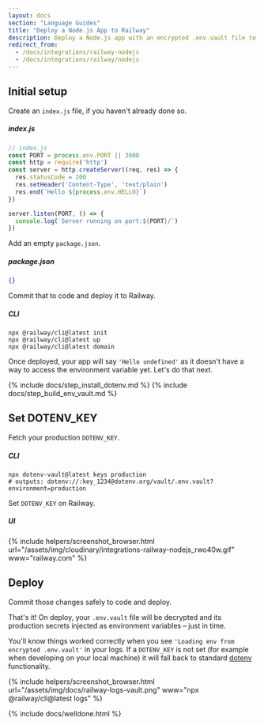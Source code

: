```yaml
---
layout: docs
section: "Language Guides"
title: "Deploy a Node.js App to Railway"
description: Deploy a Node.js app with an encrypted .env.vault file to Railway.
redirect_from:
  - /docs/integrations/railway-nodejs
  - /docs/integrations/railway/nodejs
---
```


## Initial setup

Create an `index.js` file, if you haven't already done so.

##### index.js
```js
// index.js
const PORT = process.env.PORT || 3000
const http = require('http')
const server = http.createServer((req, res) => {
  res.statusCode = 200
  res.setHeader('Content-Type', 'text/plain')
  res.end(`Hello ${process.env.HELLO}`)
})

server.listen(PORT, () => {
  console.log(`Server running on port:${PORT}/`)
})
```

Add an empty `package.json`.

##### package.json
```json
{}
```

Commit that to code and deploy it to Railway.

##### CLI
```shell
npx @railway/cli@latest init
npx @railway/cli@latest up
npx @railway/cli@latest domain
```

Once deployed, your app will say `'Hello undefined'` as it doesn't have a way to access the environment variable yet. Let's do that next.

{% include docs/step_install_dotenv.md %}
{% include docs/step_build_env_vault.md %}

## Set DOTENV_KEY

Fetch your production `DOTENV_KEY`.

##### CLI
```shell
npx dotenv-vault@latest keys production
# outputs: dotenv://:key_1234@dotenv.org/vault/.env.vault?environment=production
```

Set `DOTENV_KEY` on Railway.

##### UI
{% include helpers/screenshot_browser.html url="/assets/img/cloudinary/integrations-railway-nodejs_rwo40w.gif" www="railway.com" %}

## Deploy

Commit those changes safely to code and deploy.

That's it! On deploy, your `.env.vault` file will be decrypted and its production secrets injected as environment variables – just in time.

You'll know things worked correctly when you see `'Loading env from encrypted .env.vault'` in your logs. If a `DOTENV_KEY` is not set (for example when developing on your local machine) it will fall back to standard [dotenv](https://github.com/motdotla/dotenv) functionality.

{% include helpers/screenshot_browser.html url="/assets/img/docs/railway-logs-vault.png" www="npx @railway/cli@latest logs" %}

{% include docs/welldone.html %}
